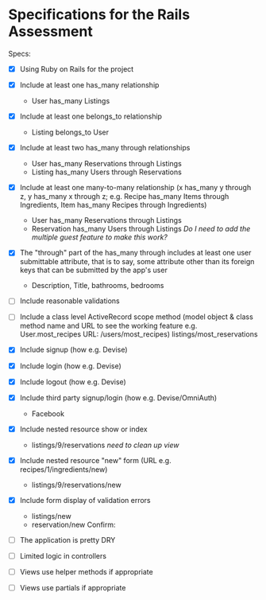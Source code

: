 # Specifications for the Rails Assessment

Specs:
- [x] Using Ruby on Rails for the project

- [x] Include at least one has_many relationship
  - User has_many Listings

- [x] Include at least one belongs_to relationship
  - Listing belongs_to User

- [x] Include at least two has_many through relationships
  - User has_many Reservations through Listings
  - Listing has_many Users through Reservations

- [x] Include at least one many-to-many relationship (x has_many y through z, y has_many x through z; e.g. Recipe has_many Items through Ingredients, Item has_many Recipes through Ingredients)
  - User has_many Reservations through Listings
  * Reservation has_many Users through Listings *Do I need to add the multiple guest feature to make this work?*

- [x] The "through" part of the has_many through includes at least one user submittable attribute, that is to say, some attribute other than its foreign keys that can be submitted by the app's user
  - Description, Title, bathrooms, bedrooms

- [ ] Include reasonable validations

- [ ] Include a class level ActiveRecord scope method (model object & class method name and URL to see the working feature e.g. User.most_recipes URL: /users/most_recipes)
  listings/most_reservations

- [x] Include signup (how e.g. Devise)

- [x] Include login (how e.g. Devise)

- [x] Include logout (how e.g. Devise)

- [x] Include third party signup/login (how e.g. Devise/OmniAuth)
  - Facebook

- [x] Include nested resource show or index
  - listings/9/reservations *need to clean up view*

- [x] Include nested resource "new" form (URL e.g. recipes/1/ingredients/new)
  - listings/9/reservations/new

- [x] Include form display of validation errors
  - listings/new
  - reservation/new
Confirm:
- [ ] The application is pretty DRY
- [ ] Limited logic in controllers
- [ ] Views use helper methods if appropriate
- [ ] Views use partials if appropriate
